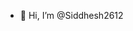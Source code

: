 - 👋 Hi, I’m @Siddhesh2612


<!---
Siddhesh2612/Siddhesh2612 is a ✨ special ✨ repository because its `README.md` (this file) appears on your GitHub profile.
You can click the Preview link to take a look at your changes.
--->
